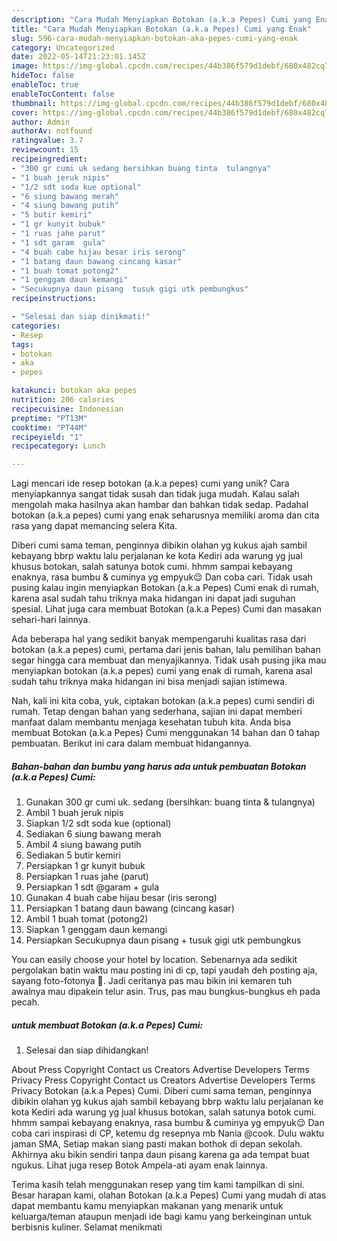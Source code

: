 ```yaml
---
description: "Cara Mudah Menyiapkan Botokan (a.k.a Pepes) Cumi yang Enak"
title: "Cara Mudah Menyiapkan Botokan (a.k.a Pepes) Cumi yang Enak"
slug: 596-cara-mudah-menyiapkan-botokan-aka-pepes-cumi-yang-enak
category: Uncategorized
date: 2022-05-14T21:23:01.145Z
image: https://img-global.cpcdn.com/recipes/44b386f579d1debf/680x482cq70/botokan-aka-pepes-cumi-foto-resep-utama.jpg
hideToc: false
enableToc: true
enableTocContent: false
thumbnail: https://img-global.cpcdn.com/recipes/44b386f579d1debf/680x482cq70/botokan-aka-pepes-cumi-foto-resep-utama.jpg
cover: https://img-global.cpcdn.com/recipes/44b386f579d1debf/680x482cq70/botokan-aka-pepes-cumi-foto-resep-utama.jpg
author: Admin
authorAv: notfound
ratingvalue: 3.7
reviewcount: 15
recipeingredient:
- "300 gr cumi uk sedang bersihkan buang tinta  tulangnya"
- "1 buah jeruk nipis"
- "1/2 sdt soda kue optional"
- "6 siung bawang merah"
- "4 siung bawang putih"
- "5 butir kemiri"
- "1 gr kunyit bubuk"
- "1 ruas jahe parut"
- "1 sdt garam  gula"
- "4 buah cabe hijau besar iris serong"
- "1 batang daun bawang cincang kasar"
- "1 buah tomat potong2"
- "1 genggam daun kemangi"
- "Secukupnya daun pisang  tusuk gigi utk pembungkus"
recipeinstructions:

- "Selesai dan siap dinikmati!"
categories:
- Resep
tags:
- botokan
- aka
- pepes

katakunci: botokan aka pepes 
nutrition: 206 calories
recipecuisine: Indonesian
preptime: "PT13M"
cooktime: "PT44M"
recipeyield: "1"
recipecategory: Lunch

---
```





Lagi mencari ide resep botokan (a.k.a pepes) cumi yang unik? Cara menyiapkannya sangat tidak susah dan tidak juga mudah. Kalau salah mengolah maka hasilnya akan hambar dan bahkan tidak sedap. Padahal botokan (a.k.a pepes) cumi yang enak seharusnya memiliki aroma dan cita rasa yang dapat memancing selera Kita.





Diberi cumi sama teman, penginnya dibikin olahan yg kukus ajah sambil kebayang bbrp waktu lalu perjalanan ke kota Kediri ada warung yg jual khusus botokan, salah satunya botok cumi. hhmm sampai kebayang enaknya, rasa bumbu &amp; cuminya yg empyuk😌 Dan coba cari. Tidak usah pusing kalau ingin menyiapkan Botokan (a.k.a Pepes) Cumi enak di rumah, karena asal sudah tahu triknya maka hidangan ini dapat jadi suguhan spesial. Lihat juga cara membuat Botokan (a.k.a Pepes) Cumi dan masakan sehari-hari lainnya.

Ada beberapa hal yang sedikit banyak mempengaruhi kualitas rasa dari botokan (a.k.a pepes) cumi, pertama dari jenis bahan, lalu pemilihan bahan segar hingga cara membuat dan menyajikannya. Tidak usah pusing jika mau menyiapkan botokan (a.k.a pepes) cumi yang enak di rumah, karena asal sudah tahu triknya maka hidangan ini bisa menjadi sajian istimewa.






Nah, kali ini kita coba, yuk, ciptakan botokan (a.k.a pepes) cumi sendiri di rumah. Tetap dengan bahan yang sederhana, sajian ini dapat memberi manfaat dalam membantu menjaga kesehatan tubuh kita. Anda bisa membuat Botokan (a.k.a Pepes) Cumi menggunakan 14 bahan dan 0 tahap pembuatan. Berikut ini cara dalam membuat hidangannya.

<!--inarticleads1-->

##### Bahan-bahan dan bumbu yang harus ada untuk pembuatan Botokan (a.k.a Pepes) Cumi:

1. Gunakan 300 gr cumi uk. sedang (bersihkan: buang tinta &amp; tulangnya)
1. Ambil 1 buah jeruk nipis
1. Siapkan 1/2 sdt soda kue (optional)
1. Sediakan 6 siung bawang merah
1. Ambil 4 siung bawang putih
1. Sediakan 5 butir kemiri
1. Persiapkan 1 gr kunyit bubuk
1. Persiapkan 1 ruas jahe (parut)
1. Persiapkan 1 sdt @garam + gula
1. Gunakan 4 buah cabe hijau besar (iris serong)
1. Persiapkan 1 batang daun bawang (cincang kasar)
1. Ambil 1 buah tomat (potong2)
1. Siapkan 1 genggam daun kemangi
1. Persiapkan Secukupnya daun pisang + tusuk gigi utk pembungkus


You can easily choose your hotel by location. Sebenarnya ada sedikit pergolakan batin waktu mau posting ini di cp, tapi yaudah deh posting aja, sayang foto-fotonya 🤭. Jadi ceritanya pas mau bikin ini kemaren tuh awalnya mau dipakein telur asin. Trus, pas mau bungkus-bungkus eh pada pecah. 

<!--inarticleads2-->

#####  untuk membuat Botokan (a.k.a Pepes) Cumi:


1. Selesai dan siap dihidangkan!

About Press Copyright Contact us Creators Advertise Developers Terms Privacy Press Copyright Contact us Creators Advertise Developers Terms Privacy Botokan (a.k.a Pepes) Cumi. Diberi cumi sama teman, penginnya dibikin olahan yg kukus ajah sambil kebayang bbrp waktu lalu perjalanan ke kota Kediri ada warung yg jual khusus botokan, salah satunya botok cumi. hhmm sampai kebayang enaknya, rasa bumbu &amp; cuminya yg empyuk😌 Dan coba cari inspirasi di CP, ketemu dg resepnya mb Nania @cook. Dulu waktu jaman SMA, Setiap makan siang pasti makan bothok di depan sekolah. Akhirnya aku bikin sendiri tanpa daun pisang karena ga ada tempat buat ngukus. Lihat juga resep Botok Ampela-ati ayam enak lainnya. 

Terima kasih telah menggunakan resep yang tim kami tampilkan di sini. Besar harapan kami, olahan Botokan (a.k.a Pepes) Cumi yang mudah di atas dapat membantu kamu menyiapkan makanan yang menarik untuk keluarga/teman ataupun menjadi ide bagi kamu yang berkeinginan untuk berbisnis kuliner. Selamat menikmati
